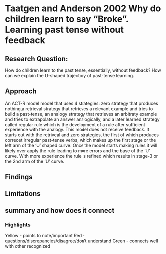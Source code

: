 # Taatgen and Anderson 2002 Why do children learn to say “Broke”. Learning past tense without feedback

## Research Question:
How do children learn to the past tense, essentially, without feedback? How can we explain the U-shaped trajectory of past-tense learning. 
## Approach
An ACT-R model model that uses 4 strategies: zero strategy that produces nothing,a retrieval strategy that retrieves a relevant example and tries to build a past-tense, an analogy strategy that retrieves an arbitraty example and tries to extrapolate an answer analogically, and a later learned strategy called regular rule which is the development of a rule after sufficient experience with the analogy. This model does not receive feedback. It starts out with the retriveal and zero strategies, the first of which produces correcet irregular past-tense verbs, which makes up the first stage or the left arm of the ‘U’ shaped curve. Once the model starts making rules it will likely over apply the rule leading to more errors and the base of the ‘U’ curve. With more experience the rule is refined which results in stage-3 or the 2nd arm of the ‘U’ curve.  
## Findings
 
## Limitations

## summary and how does it connect

### Highlights
Yellow - points to note/important 
Red - questions/discrepancies/disagree/don’t understand
Green - connects well with other recognized